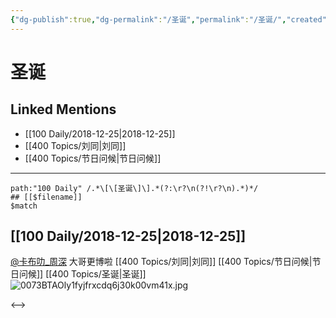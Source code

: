 ```yaml
---
{"dg-publish":true,"dg-permalink":"/圣诞","permalink":"/圣诞/","created":"2022-12-09T13:23:04.000+08:00","updated":"2023-04-10T17:20:52.506+08:00"}
---
```


# 圣诞

## Linked Mentions
- [[100 Daily/2018-12-25\|2018-12-25]]
- [[400 Topics/刘同\|刘同]]
- [[400 Topics/节日问候\|节日问候]]


---

```expander
path:"100 Daily" /.*\[\[圣诞\]\].*(?:\r?\n(?!\r?\n).*)*/
## [[$filename]]
$match
```
## [[100 Daily/2018-12-25\|2018-12-25]]
[@卡布叻_周深](https://weibo.com/n/%E5%8D%A1%E5%B8%83%E5%8F%BB_%E5%91%A8%E6%B7%B1) 大哥更博啦 [[400 Topics/刘同\|刘同]] [[400 Topics/节日问候\|节日问候]] [[400 Topics/圣诞\|圣诞]]  
![0073BTAOly1fyjfrxcdq6j30k00vm41x.jpg](/img/user/Attachments/0073BTAOly1fyjfrxcdq6j30k00vm41x.jpg)

<-->